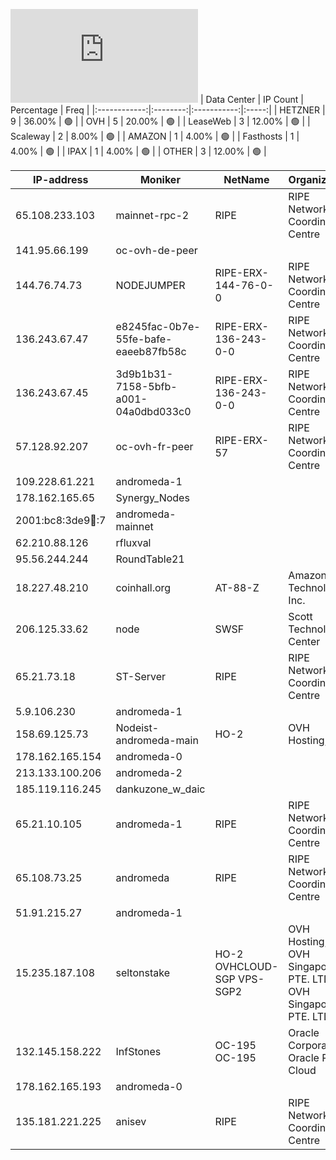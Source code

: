 ![Diagramm](https://github.com/obajay/StateSync-snapshots/blob/main/Projects/AndromedaProtocol/1/README.md)
| Data Center | IP Count | Percentage | Freq |
|:------------:|:--------:|:-----------:|:-----:|
| HETZNER | 9 | 36.00% | 🟢 |
| OVH | 5 | 20.00% | 🟢 |
| LeaseWeb | 3 | 12.00% | 🟢 |
| Scaleway | 2 | 8.00% | 🟢 |
| AMAZON | 1 | 4.00% | 🟢 |
| Fasthosts | 1 | 4.00% | 🟢 |
| IPAX | 1 | 4.00% | 🟢 |
| OTHER | 3 | 12.00% | 🟢 |

<!-- START_TABLE -->
| IP-address | Moniker | NetName | Organization |
|-------------|-------------|-------------|-------------|
| 65.108.233.103 | mainnet-rpc-2 | RIPE | RIPE Network Coordination Centre |
| 141.95.66.199 | oc-ovh-de-peer |  |  |
| 144.76.74.73 | NODEJUMPER | RIPE-ERX-144-76-0-0 | RIPE Network Coordination Centre |
| 136.243.67.47 | e8245fac-0b7e-55fe-bafe-eaeeb87fb58c | RIPE-ERX-136-243-0-0 | RIPE Network Coordination Centre |
| 136.243.67.45 | 3d9b1b31-7158-5bfb-a001-04a0dbd033c0 | RIPE-ERX-136-243-0-0 | RIPE Network Coordination Centre |
| 57.128.92.207 | oc-ovh-fr-peer | RIPE-ERX-57 | RIPE Network Coordination Centre |
| 109.228.61.221 | andromeda-1 |  |  |
| 178.162.165.65 | Synergy_Nodes |  |  |
| 2001:bc8:3de9:100::7 | andromeda-mainnet |  |  |
| 62.210.88.126 | rfluxval |  |  |
| 95.56.244.244 | RoundTable21 |  |  |
| 18.227.48.210 | coinhall.org | AT-88-Z | Amazon Technologies Inc. |
| 206.125.33.62 | node | SWSF | Scott Technology Center |
| 65.21.73.18 | ST-Server | RIPE | RIPE Network Coordination Centre |
| 5.9.106.230 | andromeda-1 |  |  |
| 158.69.125.73 | Nodeist-andromeda-main | HO-2 | OVH Hosting, Inc. |
| 178.162.165.154 | andromeda-0 |  |  |
| 213.133.100.206 | andromeda-2 |  |  |
| 185.119.116.245 | dankuzone_w_daic |  |  |
| 65.21.10.105 | andromeda-1 | RIPE | RIPE Network Coordination Centre |
| 65.108.73.25 | andromeda | RIPE | RIPE Network Coordination Centre |
| 51.91.215.27 | andromeda-1 |  |  |
| 15.235.187.108 | seltonstake | HO-2 OVHCLOUD-SGP VPS-SGP2 | OVH Hosting, Inc. OVH Singapore PTE. LTD OVH Singapore PTE. LTD |
| 132.145.158.222 | InfStones | OC-195 OC-195 | Oracle Corporation Oracle Public Cloud |
| 178.162.165.193 | andromeda-0 |  |  |
| 135.181.221.225 | anisev | RIPE | RIPE Network Coordination Centre |

<!-- END_TABLE -->